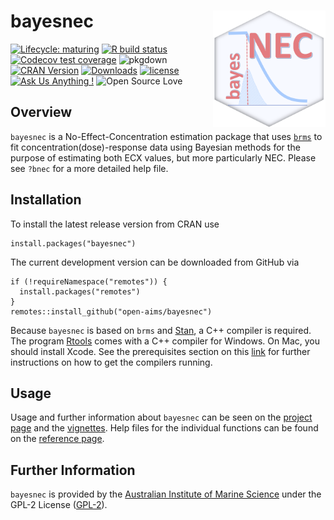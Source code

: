 <!-- README.md is generated from README.Rmd. Please edit that file -->

bayesnec <img src="man/figures/logo.png" width = 180 alt="bayesnec Logo" align="right" />
=========================================================================================

<!-- badges: start -->

[![Lifecycle:
maturing](https://img.shields.io/badge/lifecycle-maturing-blue.svg)](https://lifecycle.r-lib.org/articles/stages.html)
[![R build
status](https://github.com/open-AIMS/bayesnec/workflows/R-CMD-check/badge.svg)](https://github.com/open-AIMS/bayesnec/actions)
[![Codecov test
coverage](https://codecov.io/gh/open-aims/bayesnec/branch/master/graph/badge.svg)](https://codecov.io/gh/open-aims/bayesnec?branch=master)
![pkgdown](https://github.com/open-AIMS/bayesnec/workflows/pkgdown/badge.svg)
[![CRAN
Version](https://www.r-pkg.org/badges/version/bayesnec)](https://cran.r-project.org/package=bayesnec)
[![Downloads](https://cranlogs.r-pkg.org/badges/bayesnec?color=brightgreen)](https://CRAN.R-project.org/package=bayesnec)
[![license](https://img.shields.io/badge/license-GPL--2-lightgrey.svg)](https://choosealicense.com/)
[![Ask Us Anything
!](https://img.shields.io/badge/Ask%20us-anything-1abc9c.svg)](https://github.com/open-AIMS/bayesnec/issues/new)
![Open Source
Love](https://badges.frapsoft.com/os/v2/open-source.svg?v=103)
<!-- badges: end -->

Overview
--------

`bayesnec` is a No-Effect-Concentration estimation package that uses
[`brms`](https://github.com/paul-buerkner/brms) to fit
concentration(dose)-response data using Bayesian methods for the purpose
of estimating both ECX values, but more particularly NEC. Please see
`?bnec` for a more detailed help file.

Installation
------------

To install the latest release version from CRAN use

    install.packages("bayesnec")

The current development version can be downloaded from GitHub via

    if (!requireNamespace("remotes")) {
      install.packages("remotes")
    }
    remotes::install_github("open-aims/bayesnec")

Because `bayesnec` is based on `brms` and [Stan](https://mc-stan.org/),
a C++ compiler is required. The program
[Rtools](https://cran.r-project.org/bin/windows/Rtools/) comes with a
C++ compiler for Windows. On Mac, you should install Xcode. See the
prerequisites section on this
[link](https://github.com/stan-dev/rstan/wiki/RStan-Getting-Started) for
further instructions on how to get the compilers running.

Usage
-----

Usage and further information about `bayesnec` can be seen on the
[project page](https://open-aims.github.io/bayesnec/) and the
[vignettes](https://open-aims.github.io/bayesnec/articles/). Help files
for the individual functions can be found on the [reference
page](https://open-aims.github.io/bayesnec/reference/).

Further Information
-------------------

`bayesnec` is provided by the [Australian Institute of Marine
Science](https://www.aims.gov.au) under the GPL-2 License
([GPL-2](https://opensource.org/licenses/GPL-2.0)).
